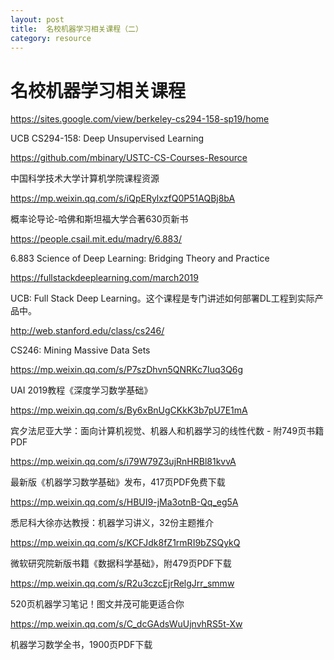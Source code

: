 ```yaml
---
layout: post
title:  名校机器学习相关课程（二）
category: resource 
---
```


# 名校机器学习相关课程

https://sites.google.com/view/berkeley-cs294-158-sp19/home

UCB CS294-158: Deep Unsupervised Learning

https://github.com/mbinary/USTC-CS-Courses-Resource

中国科学技术大学计算机学院课程资源

https://mp.weixin.qq.com/s/iQpERylxzfQ0P51AQBj8bA

概率论导论-哈佛和斯坦福大学合著630页新书

https://people.csail.mit.edu/madry/6.883/

6.883 Science of Deep Learning: Bridging Theory and Practice

https://fullstackdeeplearning.com/march2019

UCB: Full Stack Deep Learning。这个课程是专门讲述如何部署DL工程到实际产品中。

http://web.stanford.edu/class/cs246/

CS246: Mining Massive Data Sets

https://mp.weixin.qq.com/s/P7szDhvn5QNRKc7Iuq3Q6g

UAI 2019教程《深度学习数学基础》

https://mp.weixin.qq.com/s/By6xBnUgCKkK3b7pU7E1mA

宾夕法尼亚大学：面向计算机视觉、机器人和机器学习的线性代数 - 附749页书籍PDF

https://mp.weixin.qq.com/s/i79W79Z3ujRnHRBl81kvvA

最新版《机器学习数学基础》发布，417页PDF免费下载

https://mp.weixin.qq.com/s/HBUI9-jMa3otnB-Qq_eg5A

悉尼科大徐亦达教授：机器学习讲义，32份主题推介

https://mp.weixin.qq.com/s/KCFJdk8fZ1rmRI9bZSQykQ

微软研究院新版书籍《数据科学基础》，附479页PDF下载

https://mp.weixin.qq.com/s/R2u3czcEjrRelgJrr_smmw

520页机器学习笔记！图文并茂可能更适合你

https://mp.weixin.qq.com/s/C_dcGAdsWuUjnvhRS5t-Xw

机器学习数学全书，1900页PDF下载
